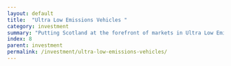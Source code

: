 ```yaml
---
layout: default
title:  "Ultra Low Emissions Vehicles "
category: investment
summary: "Putting Scotland at the forefront of markets in Ultra Low Emissions Vehicles."
index: 8
parent: investment
permalink: /investment/ultra-low-emissions-vehicles/
---
```



